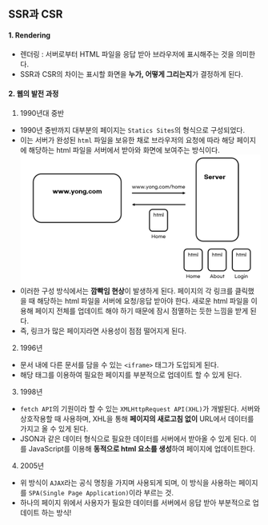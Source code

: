 ## SSR과 CSR

#### 1. Rendering
- 렌더링 : 서버로부터 HTML 파일을 응답 받아 브라우저에 표시해주는 것을 의미한다.
- SSR과 CSR의 차이는 표시할 화면을 **누가, 어떻게 그리는지**가 결정하게 된다.

#### 2. 웹의 발전 과정
1. 1990년대 중반
  - 1990년 중반까지 대부분의 페이지는 `Statics Sites`의 형식으로 구성되었다.
  - 이는 서버가 완성된 `html` 파일을 보유한 채로 브라우저의 요청에 따라 해당 페이지에 해당하는 html 파일을 서버에서 받아와 화면에 보여주는 방식이다. 
    ![](image.assets/static_sites.PNG)
  - 이러한 구성 방식에서는 **깜빡임 현상**이 발생하게 된다.
    페이지의 각 링크를 클릭했을 때 해당하는 html 파일을 서버에 요청/응답 받아야 한다.
    새로운 html 파일을 이용해 페이지 전체를 업데이트 해야 하기 때문에 잠시 점멸하는 듯한 느낌을 받게 된다.
  - 즉, 링크가 많은 페이지라면 사용성이 점점 떨어지게 된다.

2. 1996년
  - 문서 내에 다른 문서를 담을 수 있는 `<iframe>` 태그가 도입되게 된다.
  - 해당 태그를 이용하여 필요한 페이지를 부분적으로 업데이트 할 수 있게 된다.

3. 1998년
  - `fetch API`의 기원이라 할 수 있는 `XMLHttpRequest API(XHL)`가 개발된다.
    서버와 상호작용할 때 사용하며, XHL을 통해 **페이지의 새로고침 없이** URL에서 데이터를 가지고 올 수 있게 된다.
  - JSON과 같은 데이터 형식으로 필요한 데이터를 서버에서 받아올 수 있게 된다.
    이를 JavaScript를 이용해 **동적으로 html 요소를 생성**하여 페이지에 업데이트한다.

4. 2005년
  - 위 방식이 `AJAX`라는 공식 명칭을 가지며 사용되게 되며, 이 방식을 사용하는 페이지를 `SPA(Single Page Application)`이라 부르는 것.
  - 하나의 페이지 위에서 사용자가 필요한 데이터를 서버에서 응답 받아 부분적으로 업데이트 하는 방식!
